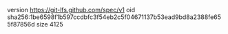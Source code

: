 version https://git-lfs.github.com/spec/v1
oid sha256:1be6598f1b597ccdbfc3f54eb2c5f04671137b53ead9bd8a2388fe655f87856d
size 4125
